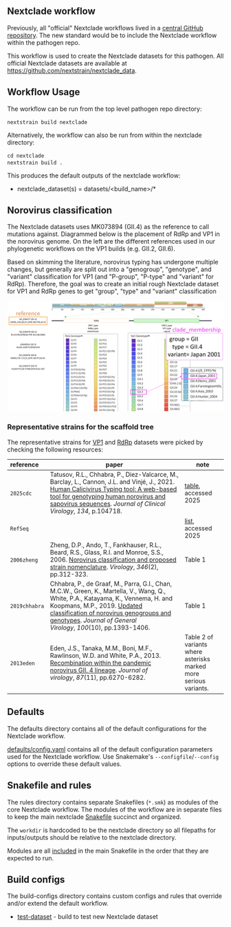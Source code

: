 ## Nextclade workflow

Previously, all "official" Nextclade workflows lived in a [central GitHub repository](https://github.com/neherlab/nextclade_data_workflows).
The new standard would be to include the Nextclade workflow within the pathogen repo.

This workflow is used to create the Nextclade datasets for this pathogen.
All official Nextclade datasets are available at https://github.com/nextstrain/nextclade_data.


## Workflow Usage

The workflow can be run from the top level pathogen repo directory:

```
nextstrain build nextclade
```

Alternatively, the workflow can also be run from within the nextclade directory:
```
cd nextclade
nextstrain build .
```

This produces the default outputs of the nextclade workflow:

- nextclade_dataset(s) = datasets/<build_name>/*


## Norovirus classification

The Nextclade datasets uses MK073894 (GII.4) as the reference to call mutations against. Diagrammed below is the placement of RdRp and VP1 in the norovirus genome. On the left are the different references used in our phylogenetic workflows on the VP1 builds (e.g. GII.2, GII.6).

Based on skimming the literature, norovirus typing has undergone multiple changes, but generally are split out into a "genogroup", "genotype", and "variant" classification for VP1 (and "P-group", "P-type" and "variant" for RdRp). Therefore, the goal was to create an initial rough Nextclade dataset for VP1 and RdRp genes to get "group", "type" and "variant" classification

![](../images/nextclade_group_type_variant.png)

### Representative strains for the scaffold tree

The representative strains for [VP1](defaults/VP1/clade_membership.tsv) and [RdRp](defaults/RdRp/clade_membership.tsv) datasets were picked by checking the following resources:

| reference | paper  | note |
| :-- | --- | --- |
| `2025cdc` | Tatusov, R.L., Chhabra, P., Diez-Valcarce, M., Barclay, L., Cannon, J.L. and Vinjé, J., 2021. [Human Calicivirus Typing tool: A web-based tool for genotyping human norovirus and sapovirus sequences](https://doi.org/10.1016/j.jcv.2020.104718). _Journal of Clinical Virology_, _134_, p.104718. | [table](https://calicivirustypingtool.cdc.gov/becerance.cgi ), accessed 2025 |
| `RefSeq` | | [list](https://www.ncbi.nlm.nih.gov/labs/virus/vssi/#/virus?SeqType_s=Nucleotide&VirusLineage_ss=Norovirus,%20taxid:142786&SourceDB_s=RefSeq), accessed 2025 |
| `2006zheng` | Zheng, D.P., Ando, T., Fankhauser, R.L., Beard, R.S., Glass, R.I. and Monroe, S.S., 2006. [Norovirus classification and proposed strain nomenclature](https://doi.org/10.1016/j.virol.2005.11.015). _Virology_, _346_(2), pp.312-323. | Table 1 |
| `2019chhabra` | Chhabra, P., de Graaf, M., Parra, G.I., Chan, M.C.W., Green, K., Martella, V., Wang, Q., White, P.A., Katayama, K., Vennema, H. and Koopmans, M.P., 2019. [Updated classification of norovirus genogroups and genotypes](https://doi.org/10.1099/jgv.0.001318). _Journal of General Virology_, _100_(10), pp.1393-1406. | Table 1 |
| `2013eden`    | Eden, J.S., Tanaka, M.M., Boni, M.F., Rawlinson, W.D. and White, P.A., 2013. [Recombination within the pandemic norovirus GII. 4 lineage](https://doi.org/10.1128/jvi.03464-12). _Journal of virology_, _87_(11), pp.6270-6282. | Table 2 of variants where asterisks marked more serious variants. |

## Defaults

The defaults directory contains all of the default configurations for the Nextclade workflow.

[defaults/config.yaml](defaults/config.yaml) contains all of the default configuration parameters
used for the Nextclade workflow. Use Snakemake's `--configfile`/`--config`
options to override these default values.

## Snakefile and rules

The rules directory contains separate Snakefiles (`*.smk`) as modules of the core Nextclade workflow.
The modules of the workflow are in separate files to keep the main nextclade [Snakefile](Snakefile) succinct and organized.

The `workdir` is hardcoded to be the nextclade directory so all filepaths for
inputs/outputs should be relative to the nextclade directory.

Modules are all [included](https://snakemake.readthedocs.io/en/stable/snakefiles/modularization.html#includes)
in the main Snakefile in the order that they are expected to run.

## Build configs

The build-configs directory contains custom configs and rules that override and/or
extend the default workflow.

- [test-dataset](build-configs/test-dataset/) - build to test new Nextclade dataset
